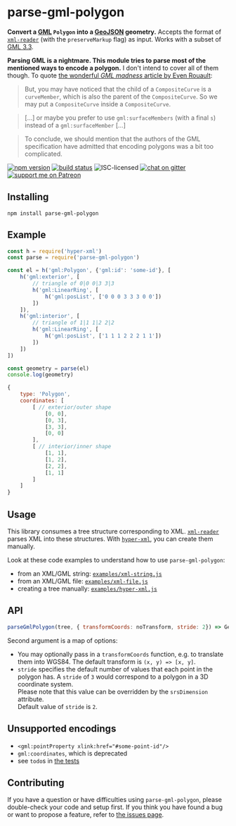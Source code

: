 # parse-gml-polygon

**Convert a [GML](https://en.wikipedia.org/wiki/Geography_Markup_Language) `Polygon` into a [GeoJSON](http://geojson.org) geometry.** Accepts the format of [`xml-reader`](https://www.npmjs.com/package/xml-reader) (with the `preserveMarkup` flag) as input. Works with a subset of [GML 3.3](https://portal.opengeospatial.org/files/?artifact_id=46568).

**Parsing GML is a nightmare. This module tries to parse most of the mentioned ways to encode a polygon.** I don't intend to cover all of them though. To quote [the wonderful *GML madness* article by Even Rouault](http://erouault.blogspot.de/2014/04/gml-madness.html):

> But, you may have noticed that the child of a `CompositeCurve` is a `curveMember`, which is also the parent of the `CompositeCurve`. So we may put a `CompositeCurve` inside a `CompositeCurve`.

> […] or maybe you prefer to use `gml:surfaceMembers` (with a final `s`) instead of a `gml:surfaceMember` […]

> To conclude, we should mention that the authors of the GML specification have admitted that encoding polygons was a bit too complicated.

[![npm version](https://img.shields.io/npm/v/parse-gml-polygon.svg)](https://www.npmjs.com/package/parse-gml-polygon)
[![build status](https://img.shields.io/travis/derhuerst/parse-gml-polygon.svg)](https://travis-ci.org/derhuerst/parse-gml-polygon)
![ISC-licensed](https://img.shields.io/github/license/derhuerst/parse-gml-polygon.svg)
[![chat on gitter](https://badges.gitter.im/derhuerst.svg)](https://gitter.im/derhuerst)
[![support me on Patreon](https://img.shields.io/badge/support%20me-on%20patreon-fa7664.svg)](https://patreon.com/derhuerst)


## Installing

```shell
npm install parse-gml-polygon
```


## Example

```js
const h = require('hyper-xml')
const parse = require('parse-gml-polygon')

const el = h('gml:Polygon', {'gml:id': 'some-id'}, [
	h('gml:exterior', [
		// triangle of 0|0 0|3 3|3
		h('gml:LinearRing', [
			h('gml:posList', ['0 0 0 3 3 3 0 0'])
		])
	]),
	h('gml:interior', [
		// triangle of 1|1 1|2 2|2
		h('gml:LinearRing', [
			h('gml:posList', ['1 1 1 2 2 2 1 1'])
		])
	])
])

const geometry = parse(el)
console.log(geometry)
```

```js
{
	type: 'Polygon',
	coordinates: [
		[ // exterior/outer shape
			[0, 0],
			[0, 3],
			[3, 3],
			[0, 0]
		],
		[ // interior/inner shape
			[1, 1],
			[1, 2],
			[2, 2],
			[1, 1]
		]
	]
}
```


## Usage

This library consumes a tree structure corresponding to XML. [`xml-reader`](https://www.npmjs.com/package/xml-reader) parses XML into these structures. With [`hyper-xml`](https://npmjs.com/package/hyper-xml), you can create them manually.

Look at these code examples to understand how to use `parse-gml-polygon`:

- from an XML/GML string: [`examples/xml-string.js`](examples/xml-string.js)
- from an XML/GML file: [`examples/xml-file.js`](examples/xml-file.js)
- creating a tree manually: [`examples/hyper-xml.js`](examples/hyper-xml.js)


## API

```js
parseGmlPolygon(tree, { transformCoords: noTransform, stride: 2}) => GeoJSON
```

Second argument is a map of options:

- You may optionally pass in a `transformCoords` function, e.g. to translate them into WGS84. The default transform is `(x, y) => [x, y]`.
- `stride` specifies the default number of values that each point in the polygon has. A `stride` of `3` would correspond to a polygon in a 3D coordinate system.  
Please note that this value can be overridden by the `srsDimension` attribute.  
Default value of `stride` is `2`.


## Unsupported encodings

- `<gml:pointProperty xlink:href="#some-point-id"/>`
- `gml:coordinates`, which is deprecated
- see `todo`s in [the tests](test.js)


## Contributing

If you have a question or have difficulties using `parse-gml-polygon`, please double-check your code and setup first. If you think you have found a bug or want to propose a feature, refer to [the issues page](https://github.com/derhuerst/parse-gml-polygon/issues).
